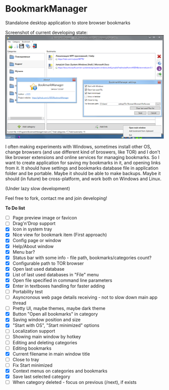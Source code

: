 # BookmarkManager
Standalone desktop application to store browser bookmarks

Screenshot of current developing state:
![Main window screenshot](screenshot.png)

I often making experiments with Windows, sometimes install other OS, change browsers (and use different kind of broswers, like TOR) and I don't like browser extensions and online services for managing bookmarks. So I want to create application for saving my bookmarks in it, and opening links from it. It should have settings and bookmarks database file in application folder and be portable. Maybe it should be able to make backups. Maybe it should (in future) be cross-platform, and work both on Windows and Linux.

(Under lazy slow development)

Feel free to fork, contact me and join developing!


**To Do list**

- [ ] Page preview image or favicon
- [ ] Drag'n'Drop support
- [x] Icon in system tray
- [x] Nice view for bookmark item (First approach)
- [x] Config page or window
- [x] Help/About window
- [x] Menu bar?
- [x] Status bar with some info - file path, bookmarks/categories count?
- [x] Configurable path to TOR browser
- [x] Open last used database
- [x] List of last used databases in "File" menu
- [x] Open file specified in command line parameters
- [x] Enter in textboxes handling for faster adding
- [ ] Portability test
- [ ] Asyncronous web page details receiving - not to slow down main app thread
- [ ] Pretty UI, maybe themes, maybe dark theme
- [x] Button "Open all bookmarks" in category
- [x] Saving window position and size
- [x] "Start with OS", "Start minimized" options
- [ ] Localization support
- [ ] Showing main window by hotkey
- [ ] Editing and deleting categories
- [ ] Editing bookmarks
- [x] Current filename in main window title
- [ ] Close to tray
- [ ] Fix Start minimized
- [x] Context menus on categories and bookmarks
- [x] Save last selected category
- [ ] When category deleted - focus on previous (/next), if exists
